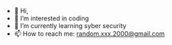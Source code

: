- 👋 Hi, 
- 👀 I’m interested in coding
- 🌱 I’m currently learning syber security
- 📫 How to reach me: random.xxx.2000@gmail.com

<!---
RandomXXX2000/RandomXXX2000 is a ✨ special ✨ repository because its `README.md` (this file) appears on your GitHub profile.
You can click the Preview link to take a look at your changes.
--->
